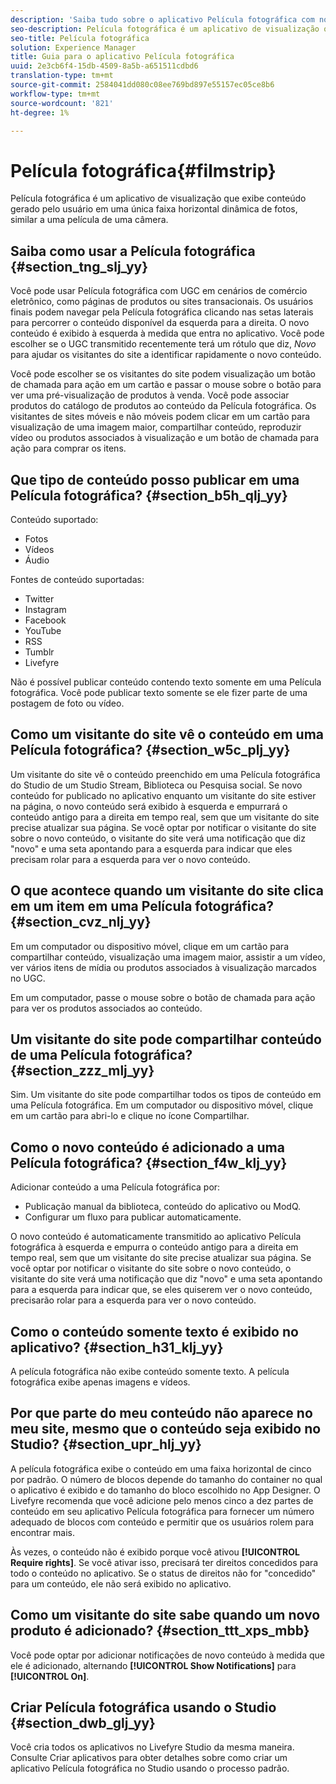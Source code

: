 ```yaml
---
description: 'Saiba tudo sobre o aplicativo Película fotográfica com nosso guia completo. O aplicativo de visualização mostra suas imagens em uma película de câmera retrô. Principal com nossas dicas. '
seo-description: Película fotográfica é um aplicativo de visualização que exibe conteúdo gerado pelo usuário em uma única faixa horizontal dinâmica de fotos, similar a uma película de uma câmera.
seo-title: Película fotográfica
solution: Experience Manager
title: Guia para o aplicativo Película fotográfica
uuid: 2e3cb6f4-15db-4509-8a5b-a651511cdbd6
translation-type: tm+mt
source-git-commit: 2584041dd080c08ee769bd897e55157ec05ce8b6
workflow-type: tm+mt
source-wordcount: '821'
ht-degree: 1%

---
```



# Película fotográfica{#filmstrip}

Película fotográfica é um aplicativo de visualização que exibe conteúdo gerado pelo usuário em uma única faixa horizontal dinâmica de fotos, similar a uma película de uma câmera.

## Saiba como usar a Película fotográfica {#section_tng_slj_yy}

Você pode usar Película fotográfica com UGC em cenários de comércio eletrônico, como páginas de produtos ou sites transacionais. Os usuários finais podem navegar pela Película fotográfica clicando nas setas laterais para percorrer o conteúdo disponível da esquerda para a direita. O novo conteúdo é exibido à esquerda à medida que entra no aplicativo. Você pode escolher se o UGC transmitido recentemente terá um rótulo que diz, *Novo* para ajudar os visitantes do site a identificar rapidamente o novo conteúdo.

Você pode escolher se os visitantes do site podem visualização um botão de chamada para ação em um cartão e passar o mouse sobre o botão para ver uma pré-visualização de produtos à venda. Você pode associar produtos do catálogo de produtos ao conteúdo da Película fotográfica. Os visitantes de sites móveis e não móveis podem clicar em um cartão para visualização de uma imagem maior, compartilhar conteúdo, reproduzir vídeo ou produtos associados à visualização e um botão de chamada para ação para comprar os itens.

## Que tipo de conteúdo posso publicar em uma Película fotográfica? {#section_b5h_qlj_yy}

Conteúdo suportado:

* Fotos
* Vídeos
* Áudio

Fontes de conteúdo suportadas:

* Twitter
* Instagram
* Facebook
* YouTube
* RSS
* Tumblr
* Livefyre

Não é possível publicar conteúdo contendo texto somente em uma Película fotográfica. Você pode publicar texto somente se ele fizer parte de uma postagem de foto ou vídeo.

## Como um visitante do site vê o conteúdo em uma Película fotográfica? {#section_w5c_plj_yy}

Um visitante do site vê o conteúdo preenchido em uma Película fotográfica do Studio de um Studio Stream, Biblioteca ou Pesquisa social. Se novo conteúdo for publicado no aplicativo enquanto um visitante do site estiver na página, o novo conteúdo será exibido à esquerda e empurrará o conteúdo antigo para a direita em tempo real, sem que um visitante do site precise atualizar sua página. Se você optar por notificar o visitante do site sobre o novo conteúdo, o visitante do site verá uma notificação que diz &quot;novo&quot; e uma seta apontando para a esquerda para indicar que eles precisam rolar para a esquerda para ver o novo conteúdo.

## O que acontece quando um visitante do site clica em um item em uma Película fotográfica? {#section_cvz_nlj_yy}

Em um computador ou dispositivo móvel, clique em um cartão para compartilhar conteúdo, visualização uma imagem maior, assistir a um vídeo, ver vários itens de mídia ou produtos associados à visualização marcados no UGC.

Em um computador, passe o mouse sobre o botão de chamada para ação para ver os produtos associados ao conteúdo.

## Um visitante do site pode compartilhar conteúdo de uma Película fotográfica? {#section_zzz_mlj_yy}

Sim. Um visitante do site pode compartilhar todos os tipos de conteúdo em uma Película fotográfica. Em um computador ou dispositivo móvel, clique em um cartão para abri-lo e clique no ícone Compartilhar.

## Como o novo conteúdo é adicionado a uma Película fotográfica? {#section_f4w_klj_yy}

Adicionar conteúdo a uma Película fotográfica por:

* Publicação manual da biblioteca, conteúdo do aplicativo ou ModQ.
* Configurar um fluxo para publicar automaticamente.

O novo conteúdo é automaticamente transmitido ao aplicativo Película fotográfica à esquerda e empurra o conteúdo antigo para a direita em tempo real, sem que um visitante do site precise atualizar sua página. Se você optar por notificar o visitante do site sobre o novo conteúdo, o visitante do site verá uma notificação que diz &quot;novo&quot; e uma seta apontando para a esquerda para indicar que, se eles quiserem ver o novo conteúdo, precisarão rolar para a esquerda para ver o novo conteúdo.

## Como o conteúdo somente texto é exibido no aplicativo? {#section_h31_klj_yy}

A película fotográfica não exibe conteúdo somente texto. A película fotográfica exibe apenas imagens e vídeos.

## Por que parte do meu conteúdo não aparece no meu site, mesmo que o conteúdo seja exibido no Studio? {#section_upr_hlj_yy}

A película fotográfica exibe o conteúdo em uma faixa horizontal de cinco por padrão. O número de blocos depende do tamanho do container no qual o aplicativo é exibido e do tamanho do bloco escolhido no App Designer. O Livefyre recomenda que você adicione pelo menos cinco a dez partes de conteúdo em seu aplicativo Película fotográfica para fornecer um número adequado de blocos com conteúdo e permitir que os usuários rolem para encontrar mais.

Às vezes, o conteúdo não é exibido porque você ativou **[!UICONTROL Require rights]**. Se você ativar isso, precisará ter direitos concedidos para todo o conteúdo no aplicativo. Se o status de direitos não for &quot;concedido&quot; para um conteúdo, ele não será exibido no aplicativo.

## Como um visitante do site sabe quando um novo produto é adicionado? {#section_ttt_xps_mbb}

Você pode optar por adicionar notificações de novo conteúdo à medida que ele é adicionado, alternando **[!UICONTROL Show Notifications]** para **[!UICONTROL On]**.

## Criar Película fotográfica usando o Studio {#section_dwb_glj_yy}

Você cria todos os aplicativos no Livefyre Studio da mesma maneira. Consulte Criar aplicativos para obter detalhes sobre como criar um aplicativo Película fotográfica no Studio usando o processo padrão.
